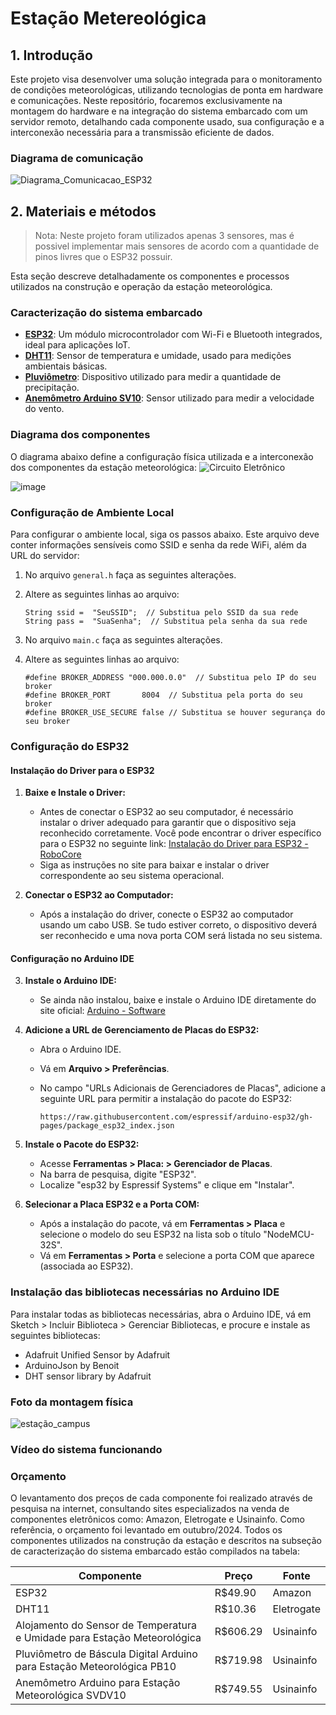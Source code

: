 # Estação Metereológica
## 1. Introdução

Este projeto visa desenvolver uma solução integrada para o monitoramento de condições meteorológicas, utilizando tecnologias de ponta em hardware e comunicações. Neste repositório, focaremos exclusivamente na montagem do hardware e na integração do sistema embarcado com um servidor remoto, detalhando cada componente usado, sua configuração e a interconexão necessária para a transmissão eficiente de dados.

### Diagrama de comunicação
![Diagrama_Comunicacao_ESP32](https://github.com/user-attachments/assets/55e45daf-c120-474d-b588-3f3aeb87cf61)


## 2. Materiais e métodos 

> Nota: Neste projeto foram utilizados apenas 3 sensores, mas é possivel implementar mais sensores de acordo com a quantidade de pinos livres que o ESP32 possuir.

Esta seção descreve detalhadamente os componentes e processos utilizados na construção e operação da estação meteorológica. 

### Caracterização do sistema embarcado

- [**ESP32**](https://github.com/cyberdebb/estacao_meteorologica/blob/main/sensores/ESP32): Um módulo microcontrolador com Wi-Fi e Bluetooth integrados, ideal para aplicações IoT.
- [**DHT11**](https://github.com/cyberdebb/estacao_meteorologica/blob/main/sensores/DHT11): Sensor de temperatura e umidade, usado para medições ambientais básicas.
- [**Pluviômetro**](https://github.com/cyberdebb/estacao_meteorologica/blob/main/sensores/Pluviometro): Dispositivo utilizado para medir a quantidade de precipitação.
- [**Anemômetro Arduino SV10**](https://github.com/cyberdebb/estacao_meteorologica/blob/main/sensores/Anemometro): Sensor utilizado para medir a velocidade do vento.

### Diagrama dos componentes

O diagrama abaixo define a configuração física utilizada e a interconexão dos componentes da estação meteorológica: 
![Circuito Eletrônico](https://github.com/user-attachments/assets/192fa36d-62be-40fa-8a0f-5a6529da20d1)


![image](https://github.com/user-attachments/assets/611cec55-83bc-435d-9104-6d786f9892a6)


### Configuração de Ambiente Local
Para configurar o ambiente local, siga os passos abaixo. Este arquivo deve conter informações sensíveis como SSID e senha da rede WiFi, além da URL do servidor:

1. No arquivo `general.h` faça as seguintes alterações.
2. Altere as seguintes linhas ao arquivo:
   
   ```
   String ssid =  "SeuSSID";  // Substitua pelo SSID da sua rede
   String pass =  "SuaSenha";  // Substitua pela senha da sua rede
   ```

3. No arquivo `main.c` faça as seguintes alterações.
5. Altere as seguintes linhas ao arquivo:
   
   ```
   #define BROKER_ADDRESS "000.000.0.0"  // Substitua pelo IP do seu broker
   #define BROKER_PORT       8004  // Substitua pela porta do seu broker
   #define BROKER_USE_SECURE false // Substitua se houver segurança do seu broker
   ```


### Configuração do ESP32

#### Instalação do Driver para o ESP32

1. **Baixe e Instale o Driver:**

    - Antes de conectar o ESP32 ao seu computador, é necessário instalar o driver adequado para garantir que o dispositivo seja reconhecido corretamente. Você pode encontrar o driver específico para o ESP32 no seguinte link: [Instalação do Driver para ESP32 - RoboCore](https://www.robocore.net/tutoriais/instalando-driver-do-nodemcu)
    - Siga as instruções no site para baixar e instalar o driver correspondente ao seu sistema operacional.

2. **Conectar o ESP32 ao Computador:**

    - Após a instalação do driver, conecte o ESP32 ao computador usando um cabo USB. Se tudo estiver correto, o dispositivo deverá ser reconhecido e uma nova porta COM será listada no seu sistema.

#### Configuração no Arduino IDE

3. **Instale o Arduino IDE:**

    - Se ainda não instalou, baixe e instale o Arduino IDE diretamente do site oficial: [Arduino - Software](https://www.arduino.cc/en/software)

4. **Adicione a URL de Gerenciamento de Placas do ESP32:**

    - Abra o Arduino IDE.
    - Vá em **Arquivo > Preferências**.
    - No campo "URLs Adicionais de Gerenciadores de Placas", adicione a seguinte URL para permitir a instalação do pacote do ESP32:

		```
	  https://raw.githubusercontent.com/espressif/arduino-esp32/gh-pages/package_esp32_index.json
		```

5. **Instale o Pacote do ESP32:**

    - Acesse **Ferramentas > Placa: > Gerenciador de Placas**.
    - Na barra de pesquisa, digite "ESP32".
    - Localize "esp32 by Espressif Systems" e clique em "Instalar".

6. **Selecionar a Placa ESP32 e a Porta COM:**

    - Após a instalação do pacote, vá em **Ferramentas > Placa** e selecione o modelo do seu ESP32 na lista sob o título "NodeMCU-32S".
    - Vá em **Ferramentas > Porta** e selecione a porta COM que aparece (associada ao ESP32).

### Instalação das bibliotecas necessárias no Arduino IDE

Para instalar todas as bibliotecas necessárias, abra o Arduino IDE, vá em Sketch > Incluir Biblioteca > Gerenciar Bibliotecas, e procure e instale as seguintes bibliotecas:

- Adafruit Unified Sensor by Adafruit
- ArduinoJson by Benoit
- DHT sensor library by Adafruit

### Foto da montagem física
![estação_campus](https://github.com/user-attachments/assets/d75a953b-d2bd-48a5-80e3-8c6c2d8ba26f)


### Vídeo do sistema funcionando


### Orçamento
O levantamento dos preços de cada componente foi realizado através de pesquisa na internet, consultando sites especializados na venda de componentes eletrônicos como: Amazon, Eletrogate e Usinainfo. Como referência, o orçamento foi levantado em outubro/2024. Todos os componentes utilizados na construção da estação e descritos na subseção de caracterização do sistema embarcado estão compilados na tabela:

| Componente                                                                           | Preço    | Fonte      |
| ------------------------------------------------------------------------------------ | -------- | ---------- |
| ESP32	                                                                               | R$49.90  | Amazon     |
| DHT11                                                                                | R$10.36  | Eletrogate |
| Alojamento do Sensor de Temperatura e Umidade para Estação Meteorológica             | R$606.29 | Usinainfo  |
| Pluviômetro de Báscula Digital Arduino para Estação Meteorológica PB10               | R$719.98 | Usinainfo |
| Anemômetro Arduino para Estação Meteorológica SVDV10                                 | R$749.55 | Usinainfo  |
